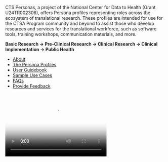 CTS Personas, a project of the National Center for Data to Health (Grant U24TR002306), offers Persona profiles representing roles across the ecosystem of translational research. These profiles are intended for use for the CTSA Program community and beyond to assist those who develop resources and services for the translational workforce, such as software tools, training workshops, communication materials, and more.

**Basic Research → Pre-Clinical Research → Clinical Research → Clinical Implementation → Public Health**

* [About](pages/about.md)
* [The Persona Profiles](pages/profiles/index.md)
* [User Guidebook](pages/user_guidebook.md)
* [Sample Use Cases](pages/use_cases/index.md)
* [FAQs](pages/faqs.md)
* [Provide Feedback](pages/provide_feedback.md)

<video src="CTS_PersonasVideo.mp4" poster="PersonasVideoPoster.jpg" width="320" height="200" controls preload></video>
